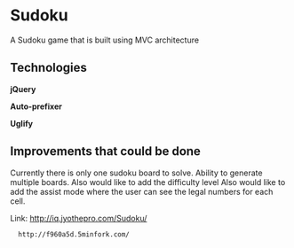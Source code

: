 Sudoku
===============
A Sudoku game that is built using MVC architecture

Technologies
---

**jQuery**  

**Auto-prefixer** 

**Uglify**

Improvements that could be done
---
Currently there is only one sudoku board to solve. Ability to generate multiple boards.
Also would like to add the difficulty level
Also would like to add the assist mode where the user can see the legal numbers for each cell.


Link: http://iq.jyothepro.com/Sudoku/

      http://f960a5d.5minfork.com/

